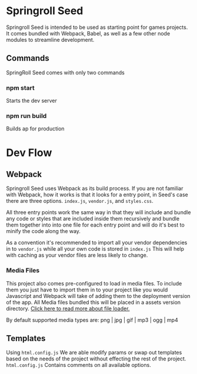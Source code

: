 # Springroll Seed

Springroll Seed is intended to be used as starting point for games projects. It comes bundled with Webpack, Babel, as well as a few other node modules to streamline development.

## Commands

SpringRoll Seed comes with only two commands

### npm start

Starts the dev server

### npm run build

Builds ap for production

# Dev Flow

## Webpack

Springroll Seed uses Webpack as its build process. If you are not familiar with Webpack, how it works is that it looks for a entry point, in Seed's case there are three options. `index.js`, `vendor.js`, and `styles.css`.

All three entry points work the same way in that they will include and bundle any code or styles that are included inside them recursively and bundle them together into into one file for each entry point and will do it's best to minify the code along the way.

As a convention it's recommended to import all your vendor dependencies in to `vendor.js` while all your own code is stored in `index.js` This will help with caching as your vendor files are less likely to change.

### Media Files

This project also comes pre-configured to load in media files. To include them you just have to import them in to your project like you would Javascript and Webpack will take of adding them to the deployment version of the app. All Media files bundled this will be placed in a assets version directory.
[Click here to read more about file loader.](https://github.com/webpack-contrib/file-loader)

By default supported media types are: png | jpg | gif | mp3 | ogg | mp4

## Templates

Using `html.config.js` We are able modify params or swap out templates based on the needs of the project without effecting the rest of the project. `html.config.js` Contains comments on all available options.
